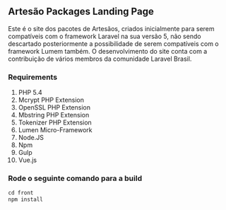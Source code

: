 ## Artesão Packages Landing Page

Este é o site dos pacotes de Artesãos, criados inicialmente para serem compatíveis com o framework Laravel na sua versão 5, não sendo descartado posteriormente a possibilidade de serem compatíveis com o framework Lumem também. O desenvolvimento do site conta com a contribuição de vários membros da comunidade Laravel Brasil.

### Requirements

1. PHP 5.4
2. Mcrypt PHP Extension
3. OpenSSL PHP Extension
4. Mbstring PHP Extension
5. Tokenizer PHP Extension
6. Lumen Micro-Framework
7. Node.JS
8. Npm
9. Gulp
10. Vue.js

### Rode o seguinte comando para a build

```javascript
cd front
npm install
```